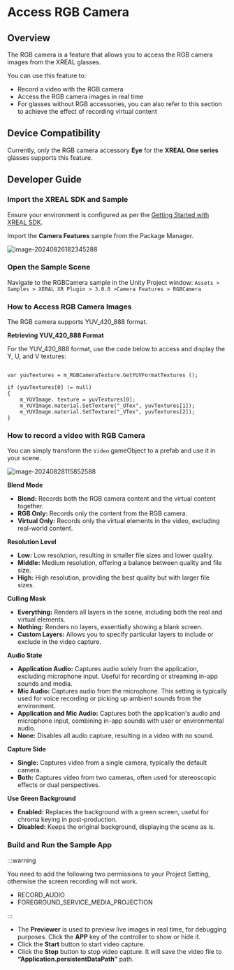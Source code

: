 # Access RGB Camera

## Overview

The RGB camera is a feature that allows you to access the RGB camera images from the XREAL glasses.

You can use this feature to:

- Record a video with the RGB camera
- Access the RGB camera images in real time
- For glasses without RGB accessories, you can also refer to this section to achieve the effect of recording virtual content

## Device Compatibility

Currently, only the RGB camera accessory **Eye** for the **XREAL One series** glasses supports this feature.

## Developer Guide

### Import the XREAL SDK and Sample 

Ensure your environment is configured as per the [Getting Started with XREAL SDK](./01_Getting%20Started%20with%20XREAL%20SDK.md).

Import the **Camera Features** sample from the Package Manager.

![image-20240826182345288](https://pub-8dffc52979c34362aa2dbe3a43f0792a.r2.dev/image-20240826182345288.png)

### Open the Sample Scene

Navigate to the RGBCamera sample in the Unity Project window: `Assets > Samples > XERAL XR Plugin > 3.0.0 >Camera Features > RGBCamera`

### How to Access RGB Camera Images

The RGB camera supports YUV_420_888 format.

**Retrieving YUV_420_888 Format**

For the YUV_420_888 format, use the code below to access and display the Y, U, and V textures:

```

var yuvTextures = m_RGBCameraTexture.GetYUVFormatTextures ();

if (yuvTextures[0] != null)
{
    m_YUVImage. texture = yuvTextures[0];
    m_YUVImage.material.SetTexture("_UTex", yuvTextures[1]);
    m_YUVImage.material.SetTexture("_VTex", yuvTextures[2]);
}

```

### How to record a video with RGB Camera

You can simply transform the `Video` gameObject to a prefab and use it in your scene.

![image-20240828115852588](https://pub-8dffc52979c34362aa2dbe3a43f0792a.r2.dev/image-20240828115852588.png)

**Blend Mode**

- **Blend:** Records both the RGB camera content and the virtual content together.
- **RGB Only:** Records only the content from the RGB camera.
- **Virtual Only:** Records only the virtual elements in the video, excluding real-world content.

**Resolution Level**

- **Low:** Low resolution, resulting in smaller file sizes and lower quality.
- **Middle:** Medium resolution, offering a balance between quality and file size.
- **High:** High resolution, providing the best quality but with larger file sizes.

**Culling Mask**

- **Everything:** Renders all layers in the scene, including both the real and virtual elements.
- **Nothing:** Renders no layers, essentially showing a blank screen.
- **Custom Layers:** Allows you to specify particular layers to include or exclude in the video capture.

**Audio State**

- **Application Audio:** Captures audio solely from the application, excluding microphone input. Useful for recording or streaming in-app sounds and media.
- **Mic Audio:** Captures audio from the microphone. This setting is typically used for voice recording or picking up ambient sounds from the environment.
- **Application and Mic Audio:** Captures both the application's audio and microphone input, combining in-app sounds with user or environmental audio.
- **None:** Disables all audio capture, resulting in a video with no sound.


**Capture Side**

- **Single:** Captures video from a single camera, typically the default camera.
- **Both:** Captures video from two cameras, often used for stereoscopic effects or dual perspectives.

**Use Green Background**

- **Enabled:** Replaces the background with a green screen, useful for chroma keying in post-production.
- **Disabled:** Keeps the original background, displaying the scene as is.

### Build and Run the Sample App

:::warning


You need to add the following two permissions to your Project Setting, otherwise the screen recording will not work.

- RECORD_AUDIO
- FOREGROUND_SERVICE_MEDIA_PROJECTION

:::

- The **Previewer** is used to preview live images in real time, for debugging purposes. Click the **APP** key of the controller to show or hide it.
- Click the **Start** button to start video capture.
- Click the **Stop** button to stop video capture. It will save the video file to **“Application.persistentDataPath”** path.

